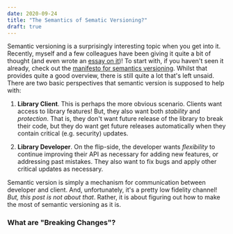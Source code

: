 ```yaml
---
date: 2020-09-24
title: "The Semantics of Sematic Versioning?"
draft: true
---
```


Semantic versioning is a surprisingly interesting topic when you get into it.  Recently, myself and a few colleagues have been giving it quite a bit of thought (and even wrote an [essay on it](https://whileydave.com/publications/ldp20/))!  To start with, if you haven't seen it already, check out the [manifesto for semantics versioning](https://semver.org/).  Whilst that provides quite a good overview, there is still quite a lot that's left unsaid.  There are two basic perspectives that semantic version is supposed to help with:

   1) **Library Client**.  This is perhaps the more obvious scenario.  Clients want access to library features!  But, they also want both *stability* and *protection*.  That is, they don't want future release of the library to break their code, but they do want get future releases automatically when they contain critical (e.g. security) updates.
   
   2) **Library Developer**.  On the flip-side, the developer wants *flexibility* to continue improving their API as necessary for adding new features, or addressing past mistakes.  They also want to fix bugs and apply other critical updates as necessary.

Semantic version is simply a mechanism for communication between developer and client.  And, unfortunately, it's a pretty low fidelity channel!  *But, this post is not about that*.  Rather, it is about figuring out how to make the most of semantic versioning as it is.

### What are "Breaking Changes"?

### 
